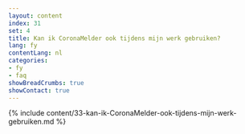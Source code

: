 ```yaml
---
layout: content
index: 31
set: 4
title: Kan ik CoronaMelder ook tijdens mijn werk gebruiken?
lang: fy
contentLang: nl
categories:
- fy
- faq
showBreadCrumbs: true
showContact: true
---
```

{% include content/33-kan-ik-CoronaMelder-ook-tijdens-mijn-werk-gebruiken.md %}
